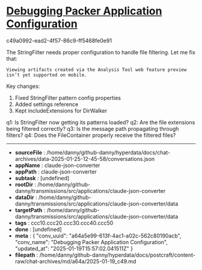 # [Debugging Packer Application Configuration](https://claude.ai/chat/a64a5e99-613f-4ac1-a02c-562c80190acb)

c49a0992-ead2-4f57-86c9-ff5468fe0e91

 The StringFilter needs proper configuration to handle file filtering. Let me fix that:
```
Viewing artifacts created via the Analysis Tool web feature preview isn’t yet supported on mobile.
```



Key changes:
1. Fixed StringFilter pattern config properties
2. Added settings reference
3. Kept includeExtensions for DirWalker

q1: Is StringFilter now getting its patterns loaded?
q2: Are the file extensions being filtered correctly? 
q3: Is the message path propagating through filters?
q4: Does the FileContainer properly receive the filtered files?

---

* **sourceFile** : /home/danny/github-danny/hyperdata/docs/chat-archives/data-2025-01-25-12-45-58/conversations.json
* **appName** : claude-json-converter
* **appPath** : claude-json-converter
* **subtask** : [undefined]
* **rootDir** : /home/danny/github-danny/transmissions/src/applications/claude-json-converter
* **dataDir** : /home/danny/github-danny/transmissions/src/applications/claude-json-converter/data
* **targetPath** : /home/danny/github-danny/transmissions/src/applications/claude-json-converter/data
* **tags** : ccc10.ccc20.ccc30.ccc40.ccc50
* **done** : [undefined]
* **meta** : {
  "conv_uuid": "a64a5e99-613f-4ac1-a02c-562c80190acb",
  "conv_name": "Debugging Packer Application Configuration",
  "updated_at": "2025-01-19T15:57:02.041511Z"
}
* **filepath** : /home/danny/github-danny/hyperdata/docs/postcraft/content-raw/chat-archives/md/a64a/2025-01-19_c49.md